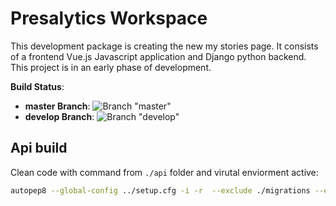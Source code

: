 # Presalytics Workspace

This development package is creating the new my stories page.  It consists of a frontend Vue.js Javascript application and Django python backend.  This project is in an early phase of development.

**Build Status**:

* **master Branch**: ![Branch "master"](https://github.com/presalytics/workspace/workflows/Test-Build-Deploy/badge.svg)
* **develop Branch**: ![Branch "develop"](https://github.com/presalytics/workspace/workflows/Test-Build-Deploy/badge.svg?branch=develop)


## Api build

Clean code with command from `./api` folder and virutal enviorment active:

````bash
autopep8 --global-config ../setup.cfg -i -r  --exclude ./migrations --exclude ./venv .
````